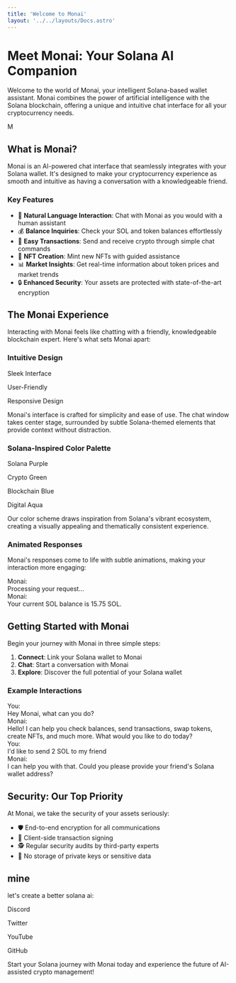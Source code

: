 ```yaml
---
title: 'Welcome to Monai'
layout: '../../layouts/Docs.astro'
---
```


# Meet Monai: Your Solana AI Companion

Welcome to the world of Monai, your intelligent Solana-based wallet assistant. Monai combines the power of artificial intelligence with the Solana blockchain, offering a unique and intuitive chat interface for all your cryptocurrency needs.

<div class="flex justify-center items-center h-8-block w-8-block bg-block-sea-lantern rounded-full shadow-lg">
  <span class="text-4xl font-bold text-dark-blue">M</span>
</div>

## What is Monai?

Monai is an AI-powered chat interface that seamlessly integrates with your Solana wallet. It's designed to make your cryptocurrency experience as smooth and intuitive as having a conversation with a knowledgeable friend.

### Key Features

<div class="flex flex-wrap justify-center gap-2 mb-4">
    <div class="h-1-block w-1-block bg-block-diamond-block"></div>
    <div class="h-1-block w-1-block bg-block-emerald-block"></div>
    <div class="h-1-block w-1-block bg-block-gold-block"></div>
    <div class="h-1-block w-1-block bg-block-iron-block"></div>
</div>

- 💬 **Natural Language Interaction**: Chat with Monai as you would with a human assistant
- 💰 **Balance Inquiries**: Check your SOL and token balances effortlessly
- 🔄 **Easy Transactions**: Send and receive crypto through simple chat commands
- 🎨 **NFT Creation**: Mint new NFTs with guided assistance
- 📊 **Market Insights**: Get real-time information about token prices and market trends
- 🔒 **Enhanced Security**: Your assets are protected with state-of-the-art encryption

## The Monai Experience

Interacting with Monai feels like chatting with a friendly, knowledgeable blockchain expert. Here's what sets Monai apart:

### Intuitive Design

<div class="flex flex-wrap items-center justify-center gap-3 m-4">
    <p class="text-aqua">Sleek Interface</p>
    <p class="text-light-purple">User-Friendly</p>
    <p class="text-gold">Responsive Design</p>
</div>

Monai's interface is crafted for simplicity and ease of use. The chat window takes center stage, surrounded by subtle Solana-themed elements that provide context without distraction.

### Solana-Inspired Color Palette

<div class="flex flex-wrap items-center justify-center gap-3 m-4 whitespace-nowrap">
    <p class="text-dark-purple">Solana Purple</p>
    <p class="text-green">Crypto Green</p>
    <p class="text-blue">Blockchain Blue</p>
    <p class="text-dark-aqua">Digital Aqua</p>
</div>

Our color scheme draws inspiration from Solana's vibrant ecosystem, creating a visually appealing and thematically consistent experience.

### Animated Responses

Monai's responses come to life with subtle animations, making your interaction more engaging:

<div class="flex flex-col p-2 gap-2 bg-panel-dark rounded-lg">
    <div class="flex flex-row gap-2 animate-pulse">
        <div class="w-24 text-wool-lime">Monai:</div>
        <div class="w-full">Processing your request...</div>
    </div>
    <div class="flex flex-row gap-2 animate-fade-in">
        <div class="w-24 text-wool-lime">Monai:</div>
        <div class="w-full">Your current SOL balance is 15.75 SOL.</div>
    </div>
</div>

## Getting Started with Monai

Begin your journey with Monai in three simple steps:

1. **Connect**: Link your Solana wallet to Monai
2. **Chat**: Start a conversation with Monai
3. **Explore**: Discover the full potential of your Solana wallet

### Example Interactions

<div class="flex flex-col p-2 gap-2 bg-panel-dark rounded-lg">
    <div class="flex flex-row gap-2">
        <div class="w-24 text-wool-light-blue">You:</div>
        <div class="w-full">Hey Monai, what can you do?</div>
    </div>
    <div class="flex flex-row gap-2">
        <div class="w-24 text-wool-lime">Monai:</div>
        <div class="w-full">Hello! I can help you check balances, send transactions, swap tokens, create NFTs, and much more. What would you like to do today?</div>
    </div>
    <div class="flex flex-row gap-2">
        <div class="w-24 text-wool-light-blue">You:</div>
        <div class="w-full">I'd like to send 2 SOL to my friend</div>
    </div>
    <div class="flex flex-row gap-2">
        <div class="w-24 text-wool-lime">Monai:</div>
        <div class="w-full">I can help you with that. Could you please provide your friend's Solana wallet address?</div>
    </div>
</div>

## Security: Our Top Priority

At Monai, we take the security of your assets seriously:

<div class="flex flex-wrap justify-center gap-2 my-4">
    <div class="h-1-block w-1-block bg-block-gold-block"></div>
    <div class="h-1-block w-1-block bg-block-iron-block"></div>
    <div class="h-1-block w-1-block bg-block-diamond-block"></div>
</div>

- 🛡️ End-to-end encryption for all communications
- 🔐 Client-side transaction signing
- 🕵️ Regular security audits by third-party experts
- 🚫 No storage of private keys or sensitive data

## mine

let's create a better solana ai:

<div class="flex flex-wrap items-center justify-center gap-3 m-4 whitespace-nowrap">
    <p class="text-blue">Discord</p>
    <p class="text-dark-aqua">Twitter</p>
    <p class="text-red">YouTube</p>
    <p class="text-dark-purple">GitHub</p>
</div>

Start your Solana journey with Monai today and experience the future of AI-assisted crypto management!